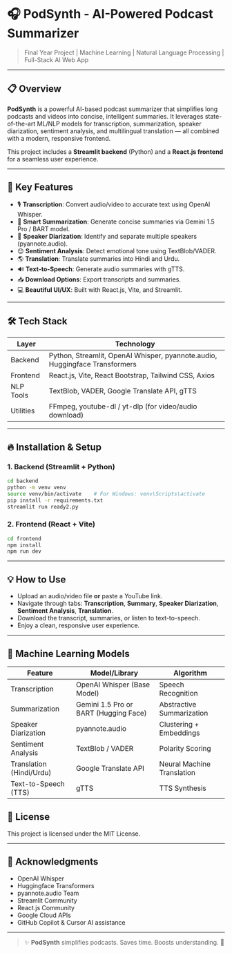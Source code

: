 # 🎧 PodSynth - AI-Powered Podcast Summarizer

> Final Year Project | Machine Learning | Natural Language Processing | Full-Stack AI Web App

---

## 📋 Overview

**PodSynth** is a powerful AI-based podcast summarizer that simplifies long podcasts and videos into concise, intelligent summaries. It leverages state-of-the-art ML/NLP models for transcription, summarization, speaker diarization, sentiment analysis, and multilingual translation — all combined with a modern, responsive frontend.

This project includes a **Streamlit backend** (Python) and a **React.js frontend** for a seamless user experience.

---

## 🚀 Key Features

- 🎙️ **Transcription**: Convert audio/video to accurate text using OpenAI Whisper.
- 🧠 **Smart Summarization**: Generate concise summaries via Gemini 1.5 Pro / BART model.
- 👥 **Speaker Diarization**: Identify and separate multiple speakers (pyannote.audio).
- 😊 **Sentiment Analysis**: Detect emotional tone using TextBlob/VADER.
- 🌎 **Translation**: Translate summaries into Hindi and Urdu.
- 🔊 **Text-to-Speech**: Generate audio summaries with gTTS.
- 📥 **Download Options**: Export transcripts and summaries.
- 💻 **Beautiful UI/UX**: Built with React.js, Vite, and Streamlit.

---

## 🛠️ Tech Stack

| Layer     | Technology                                                                 |
|-----------|-----------------------------------------------------------------------------|
| Backend   | Python, Streamlit, OpenAI Whisper, pyannote.audio, Huggingface Transformers |
| Frontend  | React.js, Vite, React Bootstrap, Tailwind CSS, Axios                        |
| NLP Tools | TextBlob, VADER, Google Translate API, gTTS                                 |
| Utilities | FFmpeg, youtube-dl / yt-dlp (for video/audio download)                      |


---

## 🔥 Installation & Setup

### 1. Backend (Streamlit + Python)

```bash
cd backend
python -m venv venv
source venv/bin/activate    # For Windows: venv\Scripts\activate
pip install -r requirements.txt
streamlit run ready2.py
```

### 2. Frontend (React + Vite)

```bash
cd frontend
npm install
npm run dev
```

---

## 💡 How to Use

- Upload an audio/video file **or** paste a YouTube link.
- Navigate through tabs: **Transcription**, **Summary**, **Speaker Diarization**, **Sentiment Analysis**, **Translation**.
- Download the transcript, summaries, or listen to text-to-speech.
- Enjoy a clean, responsive user experience.

---

## 🧠 Machine Learning Models

| Feature                  | Model/Library                         | Algorithm         |
|---------------------------|---------------------------------------|-------------------|
| Transcription             | OpenAI Whisper (Base Model)           | Speech Recognition |
| Summarization             | Gemini 1.5 Pro or BART (Hugging Face) | Abstractive Summarization |
| Speaker Diarization       | pyannote.audio                        | Clustering + Embeddings |
| Sentiment Analysis        | TextBlob / VADER                      | Polarity Scoring  |
| Translation (Hindi/Urdu)  | Google Translate API                  | Neural Machine Translation |
| Text-to-Speech (TTS)      | gTTS                                  | TTS Synthesis |


## 📜 License

This project is licensed under the MIT License.

---

## 🙏 Acknowledgments

- OpenAI Whisper
- Huggingface Transformers
- pyannote.audio Team
- Streamlit Community
- React.js Community
- Google Cloud APIs
- GitHub Copilot & Cursor AI assistance

---

> ✨ **PodSynth** simplifies podcasts. Saves time. Boosts understanding. 🌟
